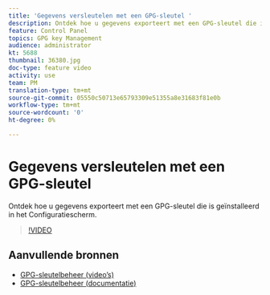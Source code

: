 ```yaml
---
title: 'Gegevens versleutelen met een GPG-sleutel '
description: Ontdek hoe u gegevens exporteert met een GPG-sleutel die is geïnstalleerd in het Configuratiescherm.
feature: Control Panel
topics: GPG key Management
audience: administrator
kt: 5688
thumbnail: 36380.jpg
doc-type: feature video
activity: use
team: PM
translation-type: tm+mt
source-git-commit: 05550c50713e65793309e51355a8e31683f81e0b
workflow-type: tm+mt
source-wordcount: '0'
ht-degree: 0%

---
```



# Gegevens versleutelen met een GPG-sleutel

Ontdek hoe u gegevens exporteert met een GPG-sleutel die is geïnstalleerd in het Configuratiescherm.

>[!VIDEO](https://video.tv.adobe.com/v/36380?quality=12)

## Aanvullende bronnen

* [GPG-sleutelbeheer (video’s)](./gpg-key-management-overview.md)
* [GPG-sleutelbeheer (documentatie)](https://docs.adobe.com/content/help/nl-NL/control-panel/using/instances-settings/gpg-keys-management.html)
